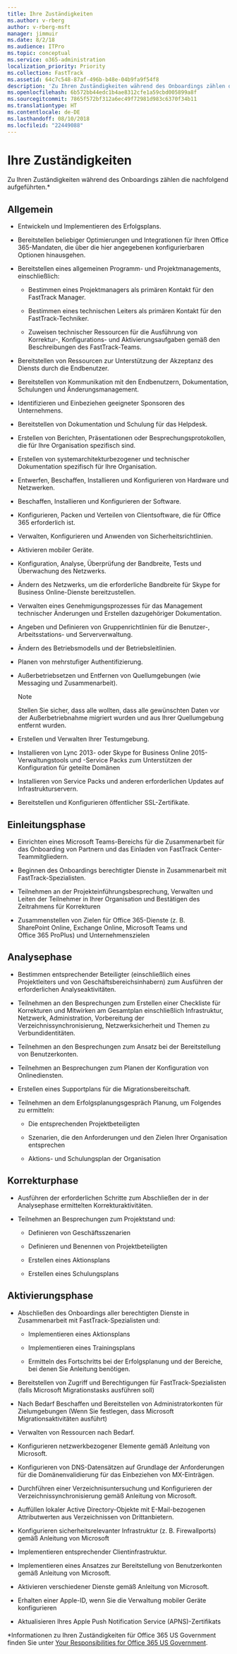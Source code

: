 ```yaml
---
title: Ihre Zuständigkeiten
ms.author: v-rberg
author: v-rberg-msft
manager: jimmuir
ms.date: 8/2/18
ms.audience: ITPro
ms.topic: conceptual
ms.service: o365-administration
localization_priority: Priority
ms.collection: FastTrack
ms.assetid: 64c7c548-87af-496b-b48e-04b9fa9f54f8
description: 'Zu Ihren Zuständigkeiten während des Onboardings zählen die folgenden:'
ms.openlocfilehash: 6b572bb44edc1b4ae8312cfe1a59cbd005899a8f
ms.sourcegitcommit: 7865f572bf312a6ec49f72981d983c6370f34b11
ms.translationtype: HT
ms.contentlocale: de-DE
ms.lasthandoff: 08/10/2018
ms.locfileid: "22449088"
---
```

# <a name="your-responsibilities"></a>Ihre Zuständigkeiten

Zu Ihren Zuständigkeiten während des Onboardings zählen die nachfolgend aufgeführten.\*
  
## <a name="general"></a>Allgemein

- Entwickeln und Implementieren des Erfolgsplans.
    
- Bereitstellen beliebiger Optimierungen und Integrationen für Ihren Office 365-Mandaten, die über die hier angegebenen konfigurierbaren Optionen hinausgehen. 
    
- Bereitstellen eines allgemeinen Programm- und Projektmanagements, einschließlich: 
    
  - Bestimmen eines Projektmanagers als primären Kontakt für den FastTrack Manager.
    
  - Bestimmen eines technischen Leiters als primären Kontakt für den FastTrack-Techniker.
    
  - Zuweisen technischer Ressourcen für die Ausführung von Korrektur-, Konfigurations- und Aktivierungsaufgaben gemäß den Beschreibungen des FastTrack-Teams. 
    
- Bereitstellen von Ressourcen zur Unterstützung der Akzeptanz des Diensts durch die Endbenutzer.
    
- Bereitstellen von Kommunikation mit den Endbenutzern, Dokumentation, Schulungen und Änderungsmanagement.
    
- Identifizieren und Einbeziehen geeigneter Sponsoren des Unternehmens. 
    
- Bereitstellen von Dokumentation und Schulung für das Helpdesk. 
    
- Erstellen von Berichten, Präsentationen oder Besprechungsprotokollen, die für Ihre Organisation spezifisch sind. 
    
- Erstellen von systemarchitekturbezogener und technischer Dokumentation spezifisch für Ihre Organisation. 
    
- Entwerfen, Beschaffen, Installieren und Konfigurieren von Hardware und Netzwerken. 
    
- Beschaffen, Installieren und Konfigurieren der Software. 
    
- Konfigurieren, Packen und Verteilen von Clientsoftware, die für Office 365 erforderlich ist.
    
- Verwalten, Konfigurieren und Anwenden von Sicherheitsrichtlinien.
    
- Aktivieren mobiler Geräte.
    
- Konfiguration, Analyse, Überprüfung der Bandbreite, Tests und Überwachung des Netzwerks. 
    
- Ändern des Netzwerks, um die erforderliche Bandbreite für Skype for Business Online-Dienste bereitzustellen.
    
- Verwalten eines Genehmigungsprozesses für das Management technischer Änderungen und Erstellen dazugehöriger Dokumentation.
    
- Angeben und Definieren von Gruppenrichtlinien für die Benutzer-, Arbeitsstations- und Serververwaltung.
    
- Ändern des Betriebsmodells und der Betriebsleitlinien.
    
- Planen von mehrstufiger Authentifizierung.
    
- Außerbetriebsetzen und Entfernen von Quellumgebungen (wie Messaging und Zusammenarbeit). 
    
    > [!NOTE]
    > Stellen Sie sicher, dass alle wollten, dass alle gewünschten Daten vor der Außerbetriebnahme migriert wurden und aus Ihrer Quellumgebung entfernt wurden. 
  
- Erstellen und Verwalten Ihrer Testumgebung.
    
- Installieren von Lync 2013- oder Skype for Business Online 2015-Verwaltungstools und -Service Packs zum Unterstützen der Konfiguration für geteilte Domänen
    
- Installieren von Service Packs und anderen erforderlichen Updates auf Infrastrukturservern. 
    
- Bereitstellen und Konfigurieren öffentlicher SSL-Zertifikate. 
    
## <a name="initiate-phase"></a>Einleitungsphase

- Einrichten eines Microsoft Teams-Bereichs für die Zusammenarbeit für das Onboarding von Partnern und das Einladen von FastTrack Center-Teammitgliedern.
    
- Beginnen des Onboardings berechtigter Dienste in Zusammenarbeit mit FastTrack-Spezialisten. 
    
- Teilnehmen an der Projekteinführungsbesprechung, Verwalten und Leiten der Teilnehmer in Ihrer Organisation und Bestätigen des Zeitrahmens für Korrekturen
    
- Zusammenstellen von Zielen für Office 365-Dienste (z. B. SharePoint Online, Exchange Online, Microsoft Teams und Office 365 ProPlus) und Unternehmenszielen
    
## <a name="assess-phase"></a>Analysephase

- Bestimmen entsprechender Beteiligter (einschließlich eines Projektleiters und von Geschäftsbereichsinhabern) zum Ausführen der erforderlichen Analyseaktivitäten. 
    
- Teilnehmen an den Besprechungen zum Erstellen einer Checkliste für Korrekturen und Mitwirken am Gesamtplan einschließlich Infrastruktur, Netzwerk, Administration, Vorbereitung der Verzeichnissynchronisierung, Netzwerksicherheit und Themen zu Verbundidentitäten. 
    
- Teilnehmen an den Besprechungen zum Ansatz bei der Bereitstellung von Benutzerkonten. 
    
- Teilnehmen an Besprechungen zum Planen der Konfiguration von Onlinediensten. 
    
- Erstellen eines Supportplans für die Migrationsbereitschaft. 
    
- Teilnehmen an dem Erfolgsplanungsgespräch Planung, um Folgendes zu ermitteln:
    
  - Die entsprechenden Projektbeteiligten
    
  - Szenarien, die den Anforderungen und den Zielen Ihrer Organisation entsprechen
    
  - Aktions- und Schulungsplan der Organisation
    
## <a name="remediate-phase"></a>Korrekturphase

- Ausführen der erforderlichen Schritte zum Abschließen der in der Analysephase ermittelten Korrekturaktivitäten. 
    
- Teilnehmen an Besprechungen zum Projektstand und: 
    
  - Definieren von Geschäftsszenarien
    
  - Definieren und Benennen von Projektbeteiligten
    
  - Erstellen eines Aktionsplans
    
  - Erstellen eines Schulungsplans
    
## <a name="enable-phase"></a>Aktivierungsphase

- Abschließen des Onboardings aller berechtigten Dienste in Zusammenarbeit mit FastTrack-Spezialisten und:
    
  - Implementieren eines Aktionsplans
    
  - Implementieren eines Trainingsplans
    
  - Ermitteln des Fortschritts bei der Erfolgsplanung und der Bereiche, bei denen Sie Anleitung benötigen.
    
- Bereitstellen von Zugriff und Berechtigungen für FastTrack-Spezialisten (falls Microsoft Migrationstasks ausführen soll)
    
- Nach Bedarf Beschaffen und Bereitstellen von Administratorkonten für Zielumgebungen (Wenn Sie festlegen, dass Microsoft Migrationsaktivitäten ausführt)
    
- Verwalten von Ressourcen nach Bedarf. 
    
- Konfigurieren netzwerkbezogener Elemente gemäß Anleitung von Microsoft.
    
- Konfigurieren von DNS-Datensätzen auf Grundlage der Anforderungen für die Domänenvalidierung für das Einbeziehen von MX-Einträgen.
    
- Durchführen einer Verzeichnisuntersuchung und Konfigurieren der Verzeichnissynchronisierung gemäß Anleitung von Microsoft.
    
- Auffüllen lokaler Active Directory-Objekte mit E-Mail-bezogenen Attributwerten aus Verzeichnissen von Drittanbietern.
    
- Konfigurieren sicherheitsrelevanter Infrastruktur (z. B. Firewallports) gemäß Anleitung von Microsoft
    
- Implementieren entsprechender Clientinfrastruktur.
    
- Implementieren eines Ansatzes zur Bereitstellung von Benutzerkonten gemäß Anleitung von Microsoft.
    
- Aktivieren verschiedener Dienste gemäß Anleitung von Microsoft.
    
- Erhalten einer Apple-ID, wenn Sie die Verwaltung mobiler Geräte konfigurieren
    
- Aktualisieren Ihres Apple Push Notification Service (APNS)-Zertifikats
    
\*Informationen zu Ihren Zuständigkeiten für Office 365 US Government finden Sie unter [Your Responsibilities for Office 365 US Government](US-Gov-appendix-your-responsibilities.md).
  

